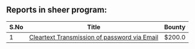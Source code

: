## Reports in sheer program:
| S.No | Title | Bounty |
| ---- | ----- | ------ |
| 1 | [Cleartext Transmission of password via Email](https://hackerone.com/reports/2337938) | $200.0 |